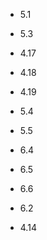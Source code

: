 
-   5.1
-   5.3

-   4.17
-   4.18
-   4.19
-   5.4
-   5.5
-   6.4
-   6.5
-   6.6

-   6.2
-   4.14